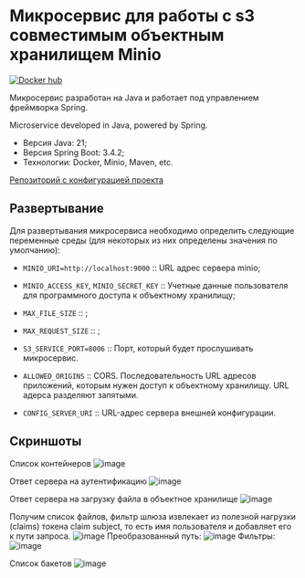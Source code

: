 # Микросервис для работы с s3 совместимым объектным хранилищем Minio

[![Docker hub](https://img.shields.io/docker/pulls/minio/minio.svg?maxAge=604800)](https://hub.docker.com/repository/docker/stradiavanti/s3-service/general) 

Микросервис разработан на Java и работает под управлением фреймворка Spring. 

Microservice developed in Java, powered by Spring.

- Версия Java: 21;
- Версия Spring Boot: 3.4.2;
- Технологии: Docker, Minio, Maven, etc.

[Репозиторий с конфигурацией проекта](https://github.com/Antonio-Stradiavanti/spring-mvc-file-sharing-service-config.git)

## Развертывание

Для развертывания микросервиса необходимо определить следующие переменные среды (для некоторых из них определены значения по умолчанию):

- `MINIO_URI=http://localhost:9000` :: URL адрес сервера minio;

- `MINIO_ACCESS_KEY`, `MINIO_SECRET_KEY` :: Учетные данные пользователя для программного доступа к объектному хранилищу;

- `MAX_FILE_SIZE` :: ;
- `MAX_REQUEST_SIZE` :: ;

- `S3_SERVICE_PORT=8006` :: Порт, который будет прослушивать микросервис.

- `ALLOWED_ORIGINS` :: CORS. Последовательность URL адресов приложений, которым нужен доступ к объектному хранилищу. URL адерса разделяют запятыми.

- `CONFIG_SERVER_URI` :: URL-адрес сервера внешней конфигурации.

## Скриншоты

Список контейнеров
![image](./images/containers.png)

Ответ сервера на аутентификацию
![image](./images/authentication.png)

Ответ сервера на загрузку файла в объектное хранилище
![image](./images/upload-file.png)

Получим список файлов, фильтр шлюза извлекает из полезной нагрузки (claims) токена claim subject, то есть имя пользователя и добавляет его к пути запроса.
![image](./images/uploaded-files.png)
Преобразованный путь:
![image](./images/modified-path.png)
Фильтры:
![image](./images/routes-and-filters.png)

Список бакетов
![image](./images/bucket-list.png)